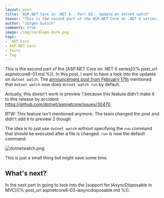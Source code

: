 ```yaml
---
layout: post
title: "ASP.NET Core in .NET 6 - Part 02 - Update on dotnet watch"
teaser: "This is the second part of the ASP.NET Core on .NET 6 series. In this post, I want to have a look into the updates on dotnet watch."
author: "Jürgen Gutsch"
comments: true
image: /img/cardlogo-dark.png
tags: 
- .NET Core
- ASP.NET Core
- Tests
- Tag
---
```


This is the second part of the [ASP.NET Core on .NET 6 series]({% post_url aspnetcore6-01.md %}). In this post, I want to have a look into the updates on `dotnet watch`. The [announcement post from February 17th](https://devblogs.microsoft.com/aspnet/asp-net-core-updates-in-net-6-preview-1/) mentioned that `dotnet watch` now does `dotnet watch run` by default.

Actually, this doesn't work in preview 1 because this feature didn't make it to this release by accident: https://github.com/dotnet/aspnetcore/issues/30470

BTW: This feature isn't mentioned anymore. The team changed the post and didn't add it to preview 2 though.

The idea is to just use `dotnet watch` without specifying the `run` command that should be executed after a file is changed. `run` is now the default command:

![dotnetwatch.png]({{site.baseurl}}/img/aspnetcore6/dotnetwatch.png)

This is just a small thing but might save some time.

## What's next?

In the next part In going to look into the [support for IAsyncDisposable in MVC]({% post_url aspnetcore6-03-iasyncdisposable.md %}).